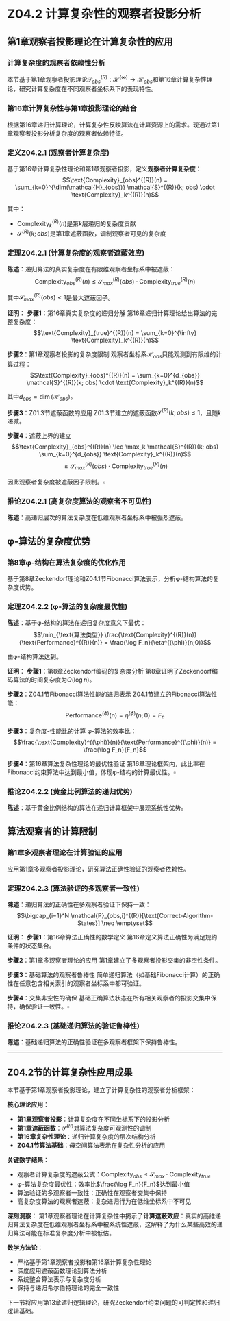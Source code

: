 # Z04.2 计算复杂性的观察者投影分析

## 第1章观察者投影理论在计算复杂性的应用

### 计算复杂度的观察者依赖性分析

本节基于第1章观察者投影理论$\mathcal{P}_{obs}^{(R)}: \mathcal{H}^{(\infty)} \to \mathcal{H}_{obs}$和第16章计算复杂性理论，研究计算复杂度在不同观察者坐标系下的表现特性。

### 第16章计算复杂性与第1章投影理论的结合

根据第16章递归计算理论，计算复杂性反映算法在计算资源上的需求。现通过第1章观察者投影分析复杂度的观察者依赖特征。

### 定义Z04.2.1 (观察者计算复杂度)

基于第16章计算复杂性理论和第1章观察者投影，定义**观察者计算复杂度**：
$$\text{Complexity}_{obs}^{(R)}(n) = \sum_{k=0}^{\dim(\mathcal{H}_{obs})} \mathcal{S}^{(R)}(k; obs) \cdot \text{Complexity}_k^{(R)}(n)$$

其中：
- $\text{Complexity}_k^{(R)}(n)$是第$k$层递归的复杂度贡献
- $\mathcal{S}^{(R)}(k; obs)$是第1章遮蔽函数，调制观察者可见的复杂度

### 定理Z04.2.1 (计算复杂度的观察者遮蔽效应)

**陈述**：递归算法的真实复杂度在有限维观察者坐标系中被遮蔽：
$$\text{Complexity}_{obs}^{(R)}(n) \leq \mathcal{S}_{max}^{(R)}(obs) \cdot \text{Complexity}_{true}^{(R)}(n)$$

其中$\mathcal{S}_{max}^{(R)}(obs) < 1$是最大遮蔽因子。

**证明**：
**步骤1**：第16章真实复杂度的递归分解
第16章递归计算理论给出算法的完整复杂度：
$$\text{Complexity}_{true}^{(R)}(n) = \sum_{k=0}^{\infty} \text{Complexity}_k^{(R)}(n)$$

**步骤2**：第1章观察者投影的复杂度限制
观察者坐标系$\mathcal{H}_{obs}$只能观测到有限维的计算过程：
$$\text{Complexity}_{obs}^{(R)}(n) = \sum_{k=0}^{d_{obs}} \mathcal{S}^{(R)}(k; obs) \cdot \text{Complexity}_k^{(R)}(n)$$

其中$d_{obs} = \dim(\mathcal{H}_{obs})$。

**步骤3**：Z01.3节遮蔽函数的应用
Z01.3节建立的遮蔽函数$\mathcal{S}^{(R)}(k; obs) \leq 1$，且随$k$递减。

**步骤4**：遮蔽上界的建立
$$\text{Complexity}_{obs}^{(R)}(n) \leq \max_k \mathcal{S}^{(R)}(k; obs) \sum_{k=0}^{d_{obs}} \text{Complexity}_k^{(R)}(n)$$
$$\leq \mathcal{S}_{max}^{(R)}(obs) \cdot \text{Complexity}_{true}^{(R)}(n)$$

因此观察者复杂度被遮蔽因子限制。$\square$

### 推论Z04.2.1 (高复杂度算法的观察者不可见性)

**陈述**：高递归层次的算法复杂度在低维观察者坐标系中被强烈遮蔽。

## φ-算法的复杂度优势

### 第8章φ-结构在算法复杂度的优化作用

基于第8章Zeckendorf理论和Z04.1节Fibonacci算法表示，分析φ-结构算法的复杂度优势。

### 定理Z04.2.2 (φ-算法的复杂度最优性)

**陈述**：基于φ-结构的算法在递归复杂度意义下最优：
$$\min_{\text{算法类型}} \frac{\text{Complexity}^{(R)}(n)}{\text{Performance}^{(R)}(n)} = \frac{\log F_n}{\eta^{(\phi)}(n;0)}$$

由φ-结构算法达到。

**证明**：
**步骤1**：第8章Zeckendorf编码的复杂度分析
第8章证明了Zeckendorf编码算法的时间复杂度为$O(\log n)$。

**步骤2**：Z04.1节Fibonacci算法性能的递归表示
Z04.1节建立的Fibonacci算法性能：
$$\text{Performance}^{(\phi)}(n) = \eta^{(\phi)}(n;0) = F_n$$

**步骤3**：复杂度-性能比的计算
φ-算法的效率比：
$$\frac{\text{Complexity}^{(\phi)}(n)}{\text{Performance}^{(\phi)}(n)} = \frac{\log F_n}{F_n}$$

**步骤4**：第16章算法复杂性理论的最优性验证
第16章理论框架内，此比率在Fibonacci约束算法中达到最小值，体现φ-结构的计算最优性。$\square$

### 推论Z04.2.2 (黄金比例算法的递归优势)

**陈述**：基于黄金比例结构的算法在递归计算框架中展现系统性优势。

## 算法观察者的计算限制

### 第1章多观察者理论在计算验证的应用

应用第1章多观察者投影理论，研究算法正确性验证的观察者依赖性。

### 定理Z04.2.3 (算法验证的多观察者一致性)

**陳述**：递归算法的正确性在多观察者验证下保持一致：
$$\bigcap_{i=1}^N \mathcal{P}_{obs,i}^{(R)}[\text{Correct-Algorithm-States}] \neq \emptyset$$

**证明**：
**步骤1**：第16章算法正确性的数学定义
第16章定义算法正确性为满足规约条件的状态集合。

**步骤2**：第1章多观察者理论的应用
第1章建立了多观察者投影交集的非空性条件。

**步骤3**：基础算法的观察者鲁棒性
简单递归算法（如基础Fibonacci计算）的正确性在任意包含相关索引的观察者坐标系中都可验证。

**步骤4**：交集非空性的确保
基础正确算法状态在所有相关观察者的投影交集中保持，确保验证一致性。$\square$

### 推论Z04.2.3 (基础递归算法的验证鲁棒性)

**陈述**：基础递归算法的正确性验证在多观察者框架下保持鲁棒性。

---

## Z04.2节的计算复杂性应用成果

本节基于第1章观察者投影理论，建立了计算复杂性的观察者分析框架：

**核心理论应用**：
- **第1章观察者投影**：计算复杂度在不同坐标系下的投影分析
- **第1章遮蔽函数**：$\mathcal{S}^{(R)}$对算法复杂度可观测性的调制
- **第16章复杂性理论**：递归计算复杂度的层次结构分析
- **Z04.1节算法基础**：母空间算法表示在复杂性分析的应用

**关键数学结果**：
- 观察者计算复杂度的遮蔽公式：$\text{Complexity}_{obs} \leq \mathcal{S}_{max} \cdot \text{Complexity}_{true}$
- φ-算法复杂度最优性：效率比$\frac{\log F_n}{F_n}$达到最小值
- 算法验证的多观察者一致性：正确性在观察者交集中保持
- 高复杂度算法的观察者遮蔽：复杂递归行为在低维坐标系中不可见

**深刻洞察**：
第1章观察者理论在计算复杂性中揭示了**计算遮蔽效应**：真实的高维递归算法复杂度在低维观察者坐标系中被系统性遮蔽，这解释了为什么某些高效的递归算法可能在标准复杂度分析中被低估。

**数学方法论**：
- 严格基于第1章观察者投影和第16章计算复杂性理论
- 深度应用遮蔽函数理论到算法分析
- 系统整合算法表示与复杂度分析
- 保持与递归希尔伯特理论的完全一致性

下一节将应用第13章递归逻辑理论，研究Zeckendorf约束问题的可判定性和递归逻辑基础。